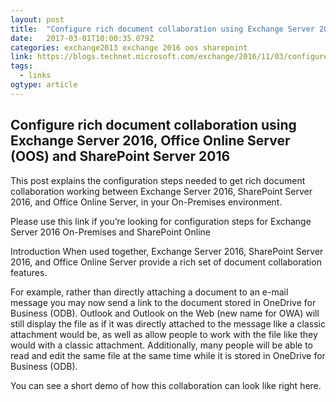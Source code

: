 ```yaml
---
layout: post 
title:  "Configure rich document collaboration using Exchange Server 2016, Office Online Server (OOS) and SharePoint Server 2016 – You Had Me At EHLO…" 
date:   2017-03-01T10:00:35.079Z 
categories: exchange2013 exchange 2016 oos sharepoint
link: https://blogs.technet.microsoft.com/exchange/2016/11/03/configure-rich-document-collaboration-using-exchange-server-2016-office-online-server-oos-and-sharepoint-server-2016/ 
tags:
  - links
ogtype: article 
---
```


## Configure rich document collaboration using Exchange Server 2016, Office Online Server (OOS) and SharePoint Server 2016


This post explains the configuration steps needed to get rich document collaboration working between Exchange Server 2016, SharePoint Server 2016, and Office Online Server, in your On-Premises environment.

Please use this link if you’re looking for configuration steps for Exchange Server 2016 On-Premises and SharePoint Online

Introduction
When used together, Exchange Server 2016, SharePoint Server 2016, and Office Online Server provide a rich set of document collaboration features.

For example, rather than directly attaching a document to an e-mail message you may now send a link to the document stored in OneDrive for Business (ODB). Outlook and Outlook on the Web (new name for OWA) will still display the file as if it was directly attached to the message like a classic attachment would be, as well as allow people to work with the file like they would with a classic attachment. Additionally, many people will be able to read and edit the same file at the same time while it is stored in OneDrive for Business (ODB).

You can see a short demo of how this collaboration can look like right here.